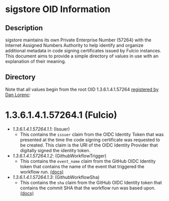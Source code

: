 # sigstore OID Information

## Description

sigstore maintains its own Private Enterprise Number (57264) with the Internet Assigned Numbers Authority to help identify and organize additional metadata in code signing certificates issued by Fulcio instances. This document aims to provide a simple directory of values in use with an explanation of their meaning.

## Directory

Note that all values begin from the root OID 1.3.6.1.4.1.57264 [registered by Dan Lorenc](http://oid-info.com/get/1.3.6.1.4.1.57264):

# 1.3.6.1.4.1.57264.1 (Fulcio)
- *1.3.6.1.4.1.57264.1.1*: (Issuer)
    - This contains the `issuer` claim from the OIDC Identity Token that was presented at the time the code signing certificate was requested to be created. This claim is the URI of the OIDC Identity Provider that digitally signed the identity token.
- *1.3.6.1.4.1.57264.1.2*: (GithubWorkflowTrigger)
    - This contains the `event_name` claim from the GitHub OIDC Identity token that contains the name of the event that triggered the workflow run. [(docs)](https://docs.github.com/en/actions/deployment/security-hardening-your-deployments/about-security-hardening-with-openid-connect#understanding-the-oidc-token)
- *1.3.6.1.4.1.57264.1.3*: (GithubWorkflowSha)
    - This contains the `sha` claim from the GitHub OIDC Identity token that contains the commit SHA that the workflow run was based upon. [(docs)](https://docs.github.com/en/actions/deployment/security-hardening-your-deployments/about-security-hardening-with-openid-connect#understanding-the-oidc-token)

